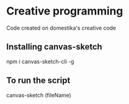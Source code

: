 # Creative programming
Code created on domestika's creative code

## Installing canvas-sketch
npm i canvas-sketch-cli -g

## To run the script 
canvas-sketch (fileName)